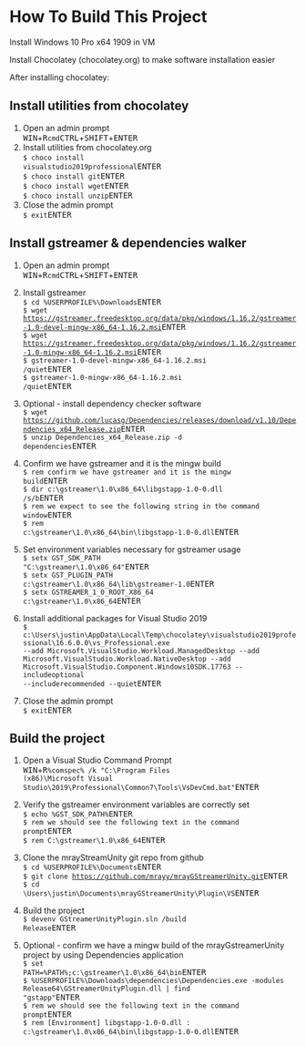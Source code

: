 # How To Build This Project #

Install Windows 10 Pro x64 1909 in VM

Install Chocolatey (chocolatey.org) to make software installation easier

After installing chocolatey:

## Install utilities from chocolatey ##
1. Open an admin prompt  
<kbd>WIN</kbd>+<kbd>R</kbd><code>cmd</code><kbd>CTRL</kbd>+<kbd>SHIFT</kbd>+<kbd>ENTER</kbd>  
2. Install utilities from chocolatey.org  
<code>$ choco install visualstudio2019professional</code><kbd>ENTER</kbd>  
<code>$ choco install git</code><kbd>ENTER</kbd>  
<code>$ choco install wget</code><kbd>ENTER</kbd>  
<code>$ choco install unzip</code><kbd>ENTER</kbd>  
3. Close the admin prompt  
<code>$ exit</code><kbd>ENTER</kbd>  


## Install gstreamer & dependencies walker ##
1. Open an admin prompt  
<kbd>WIN</kbd>+<kbd>R</kbd><code>cmd</code><kbd>CTRL</kbd>+<kbd>SHIFT</kbd>+<kbd>ENTER</kbd>
2. Install gstreamer  
<code>$ cd %USERPROFILE%\Downloads</code><kbd>ENTER</kbd>  
<code>$ wget https://gstreamer.freedesktop.org/data/pkg/windows/1.16.2/gstreamer-1.0-devel-mingw-x86_64-1.16.2.msi</code><kbd>ENTER</kbd>  
<code>$ wget https://gstreamer.freedesktop.org/data/pkg/windows/1.16.2/gstreamer-1.0-mingw-x86_64-1.16.2.msi</code><kbd>ENTER</kbd>  
<code>$ gstreamer-1.0-devel-mingw-x86_64-1.16.2.msi /quiet</code><kbd>ENTER</kbd>  
<code>$ gstreamer-1.0-mingw-x86_64-1.16.2.msi /quiet</code><kbd>ENTER</kbd>  
3. Optional - install dependency checker software  
<code>$ wget https://github.com/lucasg/Dependencies/releases/download/v1.10/Dependencies_x64_Release.zip</code><kbd>ENTER</kbd>  
<code>$ unzip Dependencies_x64_Release.zip -d dependencies</code><kbd>ENTER</kbd>  

4. Confirm we have gstreamer and it is the mingw build  
<code>$ rem confirm we have gstreamer and it is the mingw build</code><kbd>ENTER</kbd>  
<code>$ dir c:\gstreamer\1.0\x86_64\libgstapp-1.0-0.dll /s/b</code><kbd>ENTER</kbd>  
<code>$ rem we expect to see the following string in the command window</code><kbd>ENTER</kbd>  
<code>$ rem c:\gstreamer\1.0\x86_64\bin\libgstapp-1.0-0.dll</code><kbd>ENTER</kbd>  
5. Set environment variables necessary for gstreamer usage  
<code>$ setx GST_SDK_PATH "C:\gstreamer\1.0\x86_64"</code><kbd>ENTER</kbd>  
<code>$ setx GST_PLUGIN_PATH c:\gstreamer\1.0\x86_64\lib\gstreamer-1.0</code><kbd>ENTER</kbd>  
<code>$ setx GSTREAMER_1_0_ROOT_X86_64 c:\gstreamer\1.0\x86_64</code><kbd>ENTER</kbd>  
6. Install additional packages for Visual Studio 2019  
<code>$ c:\Users\justin\AppData\Local\Temp\chocolatey\visualstudio2019professional\16.6.0.0\vs_Professional.exe --add Microsoft.VisualStudio.Workload.ManagedDesktop --add Microsoft.VisualStudio.Workload.NativeDesktop --add Microsoft.VisualStudio.Component.Windows10SDK.17763 --includeoptional --includerecommended --quiet</code><kbd>ENTER</kbd>  
7. Close the admin prompt  
<code>$ exit</code><kbd>ENTER</kbd>  

## Build the project ##
1. Open a Visual Studio Command Prompt  
<kbd>WIN</kbd>+<kbd>R</kbd><code>%comspec% /k "C:\Program Files (x86)\Microsoft Visual Studio\2019\Professional\Common7\Tools\VsDevCmd.bat"</code><kbd>ENTER</kbd>  

2. Verify the gstreamer environment variables are correctly set  
<code>$ echo %GST_SDK_PATH%</code><kbd>ENTER</kbd>  
<code>$ rem we should see the following text in the command prompt</code><kbd>ENTER</kbd>  
<code>$ rem C:\gstreamer\1.0\x86_64</code><kbd>ENTER</kbd>  
3. Clone the mrayStreamUnity git repo from github  
<code>$ cd %USERPROFILE%\Documents</code><kbd>ENTER</kbd>  
<code>$ git clone https://github.com/mrayy/mrayGStreamerUnity.git</code><kbd>ENTER</kbd>  
<code>$ cd \Users\justin\Documents\mrayGStreamerUnity\Plugin\VS</code><kbd>ENTER</kbd>  
4. Build the project  
<code>$ devenv GStreamerUnityPlugin.sln /build Release</code><kbd>ENTER</kbd>  
        
5. Optional - confirm we have a mingw build of the mrayGstreamerUnity project by using Dependencies application  
<code>$ set PATH=%PATH%;c:\gstreamer\1.0\x86_64\bin</code><kbd>ENTER</kbd>  
<code>$ %USERPROFILE%\Downloads\dependencies\Dependencies.exe -modules Release64\GStreamerUnityPlugin.dll | find "gstapp"</code><kbd>ENTER</kbd>  
<code>$ rem we should see the following text in the command prompt</code><kbd>ENTER</kbd>  
<code>$ rem [Environment] libgstapp-1.0-0.dll : c:\gstreamer\1.0\x86_64\bin\libgstapp-1.0-0.dll</code><kbd>ENTER</kbd>  

